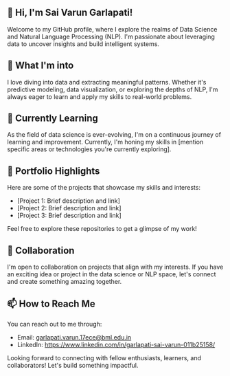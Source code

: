 ## 👋 Hi, I'm Sai Varun Garlapati!

Welcome to my GitHub profile, where I explore the realms of Data Science and Natural Language Processing (NLP). I'm passionate about leveraging data to uncover insights and build intelligent systems.

## 👀 What I'm into

I love diving into data and extracting meaningful patterns. Whether it's predictive modeling, data visualization, or exploring the depths of NLP, I'm always eager to learn and apply my skills to real-world problems.

## 🌱 Currently Learning

As the field of data science is ever-evolving, I'm on a continuous journey of learning and improvement. Currently, I'm honing my skills in [mention specific areas or technologies you're currently exploring].

## 💼 Portfolio Highlights

Here are some of the projects that showcase my skills and interests:
- [Project 1: Brief description and link]
- [Project 2: Brief description and link]
- [Project 3: Brief description and link]

Feel free to explore these repositories to get a glimpse of my work!

## 💞️ Collaboration

I'm open to collaboration on projects that align with my interests. If you have an exciting idea or project in the data science or NLP space, let's connect and create something amazing together.

## 📫 How to Reach Me

You can reach out to me through:
- Email: garlapati.varun.17ece@bml.edu.in
- LinkedIn: https://www.linkedin.com/in/garlapati-sai-varun-011b25158/

Looking forward to connecting with fellow enthusiasts, learners, and collaborators! Let's build something impactful.

<!---
sai-123-code/sai-123-code is a ✨ special ✨ repository because its `README.md` (this file) appears on your GitHub profile.
You can click the Preview link to take a look at your changes.
--->
